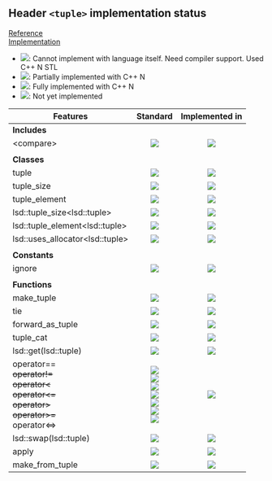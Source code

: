## Header `<tuple>` implementation status

[Reference](https://en.cppreference.com/w/cpp/header/tuple)  
[Implementation](../include/lsd/tuple.h)

* ![](https://img.shields.io/badge/C%2B%2B-N-red): Cannot implement with language itself. Need compiler support. Used C++ N STL
* ![](https://img.shields.io/badge/C%2B%2B-N-blue): Partially implemented with C++ N
* ![](https://img.shields.io/badge/C%2B%2B-N-green): Fully implemented with C++ N
* ![][notyet]: Not yet implemented

| Features                                     | Standard             | Implemented in                    |
|----------------------------------------------|:--------------------:|:---------------------------------:|
| **Includes**                                 |                      |                                   |
| \<compare>                                   | ![][cpp20]           | ![][notyet]                       |
|                                              |                      |                                   |
| **Classes**                                  |                      |                                   |
| tuple                                        | ![][cpp11]           | ![][notyet]                       |
| tuple_size                                   | ![][cpp11]           | ![][cpp11]                        |
| tuple_element                                | ![][cpp11]           | ![][cpp11]                        |
| lsd::tuple_size\<lsd::tuple>                   | ![][cpp11]           | ![][cpp11]                        |
| lsd::tuple_element\<lsd::tuple>                | ![][cpp11]           | ![][cpp11]                        |
| lsd::uses_allocator\<lsd::tuple>               | ![][cpp11]           | ![][cpp11]                        |
|                                              |                      |                                   |
| **Constants**                                |                      |                                   |
| ignore                                       | ![][cpp11]           | ![][cpp11]                        |
|                                              |                      |                                   |
| **Functions**                                |                      |                                   |
| make_tuple                                   | ![][cpp11]           | ![][cpp11]                        |
| tie                                          | ![][cpp11]           | ![][cpp11]                        |
| forward_as_tuple                             | ![][cpp11]           | ![][cpp11]                        |
| tuple_cat                                    | ![][cpp11]           | ![][cpp11]                        |
| lsd::get(lsd::tuple)                           | ![][cpp11]           | ![][cpp11]                        |
| operator== <br/>~~operator!=~~ <br/>~~operator\<~~ <br/>~~operator\<=~~ <br/>~~operator>~~ <br/>~~operator>=~~ <br/>operator\<=> | ![][cpp11] <br/>![][cpp11] <br/>![][cpp11] <br/>![][cpp11] <br/>![][cpp11] <br/>![][cpp11] <br/>![][cpp20] | ![][notyet]                       |
| lsd::swap(lsd::tuple)                          | ![][cpp11]           | ![][notyet]                       |
| apply                                        | ![][cpp17]           | ![][cpp11]                        |
| make_from_tuple                              | ![][cpp17]           | ![][cpp11]                        |


<!--
	C++11: 13	| 10
	C++17: 2	| 2
	C++20: 1	| 0

	Total: 16	| 12-->

[notyet]: https://img.shields.io/badge/Not_yet-orange
[removed]: https://img.shields.io/badge/Removed-red

[cppno11]: https://img.shields.io/badge/C%2B%2B-11-red
[cppno14]: https://img.shields.io/badge/C%2B%2B-14-red
[cppno17]: https://img.shields.io/badge/C%2B%2B-17-red
[cppno20]: https://img.shields.io/badge/C%2B%2B-20-red
[cppno23]: https://img.shields.io/badge/C%2B%2B-23-red

[cpppt11]: https://img.shields.io/badge/C%2B%2B-11-blue
[cpppt14]: https://img.shields.io/badge/C%2B%2B-14-blue
[cpppt17]: https://img.shields.io/badge/C%2B%2B-17-blue
[cpppt20]: https://img.shields.io/badge/C%2B%2B-20-blue
[cpppt23]: https://img.shields.io/badge/C%2B%2B-23-blue

[cpp11]: https://img.shields.io/badge/C%2B%2B-11-green
[cpp14]: https://img.shields.io/badge/C%2B%2B-14-green
[cpp17]: https://img.shields.io/badge/C%2B%2B-17-green
[cpp20]: https://img.shields.io/badge/C%2B%2B-20-green
[cpp23]: https://img.shields.io/badge/C%2B%2B-23-green
